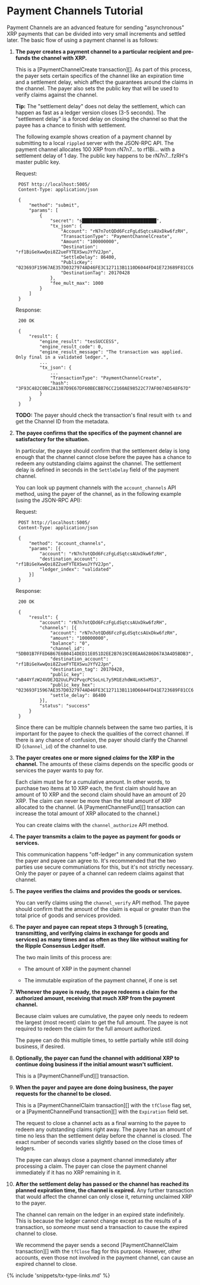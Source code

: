 # Payment Channels Tutorial

Payment Channels are an advanced feature for sending "asynchronous" XRP payments that can be divided into very small increments and settled later. The basic flow of using a payment channel is as follows:

1. **The payer creates a payment channel to a particular recipient and pre-funds the channel with XRP.**

    This is a [PaymentChannelCreate transaction][]. As part of this process, the payer sets certain specifics of the channel like an expiration time and a settlement delay, which affect the guarantees around the claims in the channel. The payer also sets the public key that will be used to verify claims against the channel.

    **Tip:** The "settlement delay" does not delay the settlement, which can happen as fast as a ledger version closes (3-5 seconds). The "settlement delay" is a forced delay on closing the channel so that the payee has a chance to finish with settlement.

    The following example shows creation of a payment channel by submitting to a local `rippled` server with the JSON-RPC API. The payment channel allocates 100 XRP from rN7n7... to rf1Bi... with a settlement delay of 1 day. The public key happens to be rN7n7...fzRH's master public key.

    Request:

        POST http://localhost:5005/
        Content-Type: application/json

        {
            "method": "submit",
            "params": [
                {
                    "secret": "s████████████████████████████",
                    "tx_json": {
                        "Account": "rN7n7otQDd6FczFgLdSqtcsAUxDkw6fzRH",
                        "TransactionType": "PaymentChannelCreate",
                        "Amount": "100000000",
                        "Destination": "rf1BiGeXwwQoi8Z2ueFYTEXSwuJYfV2Jpn",
                        "SettleDelay": 86400,
                        "PublicKey": "023693F15967AE357D0327974AD46FE3C127113B1110D6044FD41E723689F81CC6",
                        "DestinationTag": 20170428
                    },
                    "fee_mult_max": 1000
                }
            ]
        }

    Response:

        200 OK

        {
            "result": {
                "engine_result": "tesSUCCESS",
                "engine_result_code": 0,
                "engine_result_message": "The transaction was applied. Only final in a validated ledger.",
                ...
                "tx_json": {
                    ...
                    "TransactionType": "PaymentChannelCreate",
                    "hash": "3F93C482C0BC2A1387D9E67DF60BECBB76CC2160AE98522C77AF0074D548F67D"
                }
            }
        }

    **TODO:** The payer should check the transaction's final result with `tx` and get the Channel ID from the metadata.

2. **The payee confirms that the specifics of the payment channel are satisfactory for the situation.**

    In particular, the payee should confirm that the settlement delay is long enough that the channel cannot close before the payee has a chance to redeem any outstanding claims against the channel. The settlement delay is defined in seconds in the `SettleDelay` field of the payment channel.

    You can look up payment channels with the `account_channels` API method, using the payer of the channel, as in the following example (using the JSON-RPC API):

    Request:

        POST http://localhost:5005/
        Content-Type: application/json

        {
            "method": "account_channels",
            "params": [{
                "account": "rN7n7otQDd6FczFgLdSqtcsAUxDkw6fzRH",
                "destination_account": "rf1BiGeXwwQoi8Z2ueFYTEXSwuJYfV2Jpn",
                "ledger_index": "validated"
            }]
        }

    Response:

        200 OK

        {
            "result": {
                "account": "rN7n7otQDd6FczFgLdSqtcsAUxDkw6fzRH",
                "channels": [{
                    "account": "rN7n7otQDd6FczFgLdSqtcsAUxDkw6fzRH",
                    "amount": "100000000",
                    "balance": "0",
                    "channel_id": "5DB01B7FFED6B67E6B0414DED11E051D2EE2B7619CE0EAA6286D67A3A4D5BDB3",
                    "destination_account": "rf1BiGeXwwQoi8Z2ueFYTEXSwuJYfV2Jpn",
                    "destination_tag": 20170428,
                    "public_key": "aB44YfzW24VDEJQ2UuLPV2PvqcPCSoLnL7y5M1EzhdW4LnK5xMS3",
                    "public_key_hex": "023693F15967AE357D0327974AD46FE3C127113B1110D6044FD41E723689F81CC6",
                    "settle_delay": 86400
                }],
                "status": "success"
            }
        }

    Since there can be multiple channels between the same two parties, it is important for the payee to check the qualities of the correct channel. If there is any chance of confusion, the payer should clarify the Channel ID (`channel_id`) of the channel to use.

3. **The payer creates one or more signed _claims_ for the XRP in the channel.** The amounts of these claims depends on the specific goods or services the payer wants to pay for.

    Each claim must be for a cumulative amount. In other words, to purchase two items at 10 XRP each, the first claim should have an amount of 10 XRP and the second claim should have an amount of 20 XRP. The claim can never be more than the total amount of XRP allocated to the channel. (A [PaymentChannelFund][] transaction can increase the total amount of XRP allocated to the channel.)

    You can create claims with the `channel_authorize` API method.

4. **The payer transmits a claim to the payee as payment for goods or services.**

    This communication happens "off-ledger" in any communication system the payer and payee can agree to. It's recommended that the two parties use secure communiations for this, but it's not strictly necessary. Only the payer or payee of a channel can redeem claims against that channel.

5. **The payee verifies the claims and provides the goods or services.**

    You can verify claims using the `channel_verify` API method. The payee should confirm that the amount of the claim is equal or greater than the total price of goods and services provided.

6. **The payer and payee can repeat steps 3 through 5 (creating, transmitting, and verifying claims in exchange for goods and services) as many times and as often as they like without waiting for the Ripple Consensus Ledger itself.**

    The two main limits of this process are:

    - The amount of XRP in the payment channel

    - The immutable expiration of the payment channel, if one is set

7. **Whenever the payee is ready, the payee redeems a claim for the authorized amount, receiving that much XRP from the payment channel.**

    Because claim values are cumulative, the payee only needs to redeem the largest (most recent) claim to get the full amount. The payee is not required to redeem the claim for the full amount authorized.

    The payee can do this multiple times, to settle partially while still doing business, if desired.

8. **Optionally, the payer can fund the channel with additional XRP to continue doing business if the initial amount wasn't sufficient.**

    This is a [PaymentChannelFund][] transaction.

9. **When the payer and payee are done doing business, the payer requests for the channel to be closed.**

    This is a [PaymentChannelClaim transaction][] with the `tfClose` flag set, or a [PaymentChannelFund transaction][] with the `Expiration` field set.

    The request to close a channel acts as a final warning to the payee to redeem any outstanding claims right away. The payee has an amount of time no less than the settlement delay before the channel is closed. The exact number of seconds varies slightly based on the close times of ledgers.

    The payee can always close a payment channel immediately after processing a claim. The payer can close the payment channel immediately if it has no XRP remaining in it.

10. **After the settlement delay has passed or the channel has reached its planned expiration time, the channel is expired.** Any further transaction that would affect the channel can only close it, returning unclaimed XRP to the payer.

    The channel can remain on the ledger in an expired state indefinitely. This is because the ledger cannot change except as the results of a transaction, so _someone_ must send a transaction to cause the expired channel to close.

    We recommend the payer sends a second [PaymentChannelClaim transaction][] with the `tfClose` flag for this purpose. However, other accounts, even those not involved in the payment channel, can cause an expired channel to close.




{% include 'snippets/tx-type-links.md' %}
